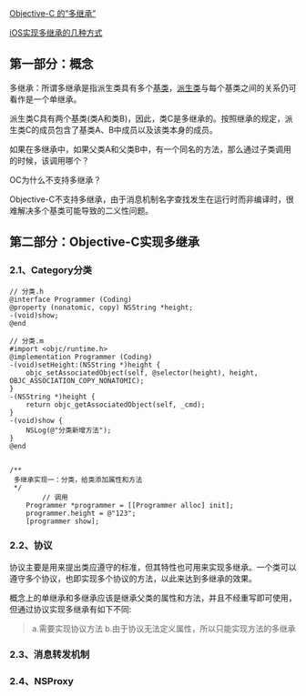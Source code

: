 

[Objective-C 的“多继承”](https://blog.csdn.net/yiyaaixuexi/article/details/8970734)

[iOS实现多继承的几种方式](https://www.jianshu.com/p/4a2a693267d6)





## 第一部分：概念

多继承：所谓多继承是指派生类具有多个[基类](https://baike.baidu.com/item/基类)，[派生类](https://baike.baidu.com/item/派生类/9589520)与每个基类之间的关系仍可看作是一个单继承。

派生类C具有两个基类(类A和类B)，因此，类C是多继承的。按照继承的规定，派生类C的成员包含了基类A、B中成员以及该类本身的成员。



如果在多继承中，如果父类A和父类B中，有一个同名的方法，那么通过子类调用的时候，该调用哪个？



OC为什么不支持多继承？

Objective-C不支持多继承，由于消息机制名字查找发生在运行时而非编译时，很难解决多个基类可能导致的二义性问题。



## 第二部分：Objective-C实现多继承

### 2.1、Category分类

```
// 分类.h
@interface Programmer (Coding)
@property (nonatomic, copy) NSString *height;
-(void)show;
@end

// 分类.m
#import <objc/runtime.h>
@implementation Programmer (Coding)
-(void)setHeight:(NSString *)height {
    objc_setAssociatedObject(self, @selector(height), height, OBJC_ASSOCIATION_COPY_NONATOMIC);
}
-(NSString *)height {
    return objc_getAssociatedObject(self, _cmd);
}
-(void)show {
    NSLog(@"分类新增方法");
}
@end


/**
 多继承实现一：分类，给类添加属性和方法
 */
 		// 调用
    Programmer *programmer = [[Programmer alloc] init];
    programmer.height = @"123";
    [programmer show];

```



### 2.2、协议

协议主要是用来提出类应遵守的标准，但其特性也可用来实现多继承。一个类可以遵守多个协议，也即实现多个协议的方法，以此来达到多继承的效果。

概念上的单继承和多继承应该是继承父类的属性和方法，并且不经重写即可使用，但通过协议实现多继承有如下不同:

> a.需要实现协议方法
> b.由于协议无法定义属性，所以只能实现方法的多继承



### 2.3、消息转发机制





### 2.4、NSProxy



